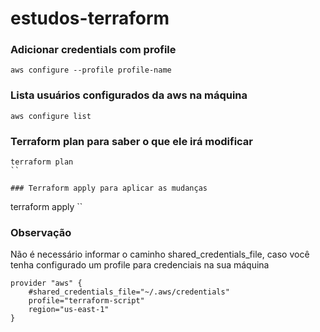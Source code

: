 # estudos-terraform



### Adicionar credentials com profile

```
aws configure --profile profile-name
```

### Lista usuários configurados da aws na máquina
```
aws configure list 
```

### Terraform plan para saber o que ele irá modificar

```
terraform plan
``

### Terraform apply para aplicar as mudanças

```
terraform apply
``

### Observação
Não é necessário informar o caminho shared_credentials_file, caso você tenha configurado um profile para credenciais na sua máquina
```
provider "aws" {
    #shared_credentials_file="~/.aws/credentials"
    profile="terraform-script"
    region="us-east-1"
}
```